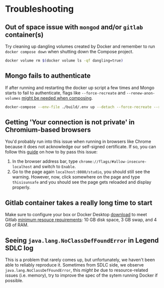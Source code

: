# Troubleshooting

## Out of space issue with `mongod` and/or `gitlab` container(s)

Try cleaning up dangling volumes created by Docker and remember to run `docker compose down` when shutting down the Compose project.

```sh
docker volume rm $(docker volume ls -qf dangling=true)
```

## Mongo fails to authenticate

If after running and restarting the docker up script a few times and Mongo starts to fail to authenticate, flags like `--force-recreate` and `--renew-anon-volumes` [might be needed when composing](https://stackoverflow.com/questions/53509236/mongo-authentication-inside-docker/53509958).

```sh
docker-compose --env-file ./build/.env up --detach --force-recreate --renew-anon-volumes
```

## Getting 'Your connection is not private' in Chromium-based browsers

You'd probably run into this issue when running in browsers like Chrome because it does not acknowledge our self-signed certificate. If so, you can follow this [guide](https://www.technipages.com/google-chrome-bypass-your-connection-is-not-private-message) on how to by pass this issue:

1. In the browser address bar, type `chrome://flags/#allow-insecure-localhost` and switch to `Enable`.
2. Go to the page again `localhost:8080/studio`, you should still see the warning. However, now, click somewhere on the page and type `thisisunsafe` and you should see the page gets reloaded and display properly.

## Gitlab container takes a really long time to start

Make sure to configure your box or Docker Desktop [download](https://docs.docker.com/docker-for-mac/install/) to meet Gitlab [minimum resouce requirements](https://docs.gitlab.com/ee/install/requirements.html): 10 GB disk space, 3 GB swap, and 4 GB of RAM.

## Seeing `java.lang.NoClassDefFoundError` in Legend SDLC log

This is a problem that rarely comes up, but unfortunately, we haven't been able to reliably reproduce it. Sometimes from SDLC side, we observe `java.lang.NoClassDefFoundError`, this _might be_ due to resource-related issues (i.e. memory), try to improve the spec of the sytem running Docker if possible.
